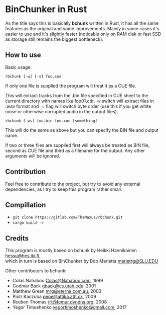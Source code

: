 # BinChunker in Rust

As the title says this is basically **bchunk** written
in Rust, it has all the same features as the original
and some improvements. Mainly in some cases it's easier
to use and it's slightly faster (noticable only on RAM
disk or fast SSD as storage still remains the biggest bottleneck).

## How to use

Basic usage:

```
rbchunk [-w] [-s] foo.cue
```

If only one file is supplied the program will treat it as a CUE file.

This will extract tracks from the .bin file specified in CUE
sheet to the current directory with names like foo01.cdr. `-w`
switch will extract files in .wav format and `-s` flag will
switch byte order (use this if you get white noise or
otherwise corrupted audio in the output files).


```
rbchunk [-ws] foo.bin foo.cue [something]
```

This will do the same as above but you can specify the BIN file and output name.

If two or three files are supplied first will always be treated as BIN file, second as CUE file and third as a filename for the output. Any other arguments will be ignored.

## Contribution

Feel free to contribute to the project, but try to avoid any external dependencies, as I try to keep this program rather small.

## Compillation

 - `git clone https://gitlab.com/TheMaxus/rbchunk.git`
 - `cargo build -r`

## Credits

This program is mostly based on bchunk by Heikki Hannikainen <hessu@hes.iki.fi>,  
which in turn is based on BinChunker by Bob Marietta <marietrg@SLU.EDU>

Other contributors to bchunk:
 - Colas Nahaboo <Colas@Nahaboo.com>, 1999
 - Godmar Back <gback@cs.utah.edu>, 2001
 - Matthew Green <mrg@eterna.com.au>, 2003
 - Piotr Kaczuba <pepe@attika.ath.cx>, 2009
 - Reuben Thomas <rrt@femur.dyndns.org>, 2008
 - Yegor Timoshenko <yegortimoshenko@gmail.com>, 2017